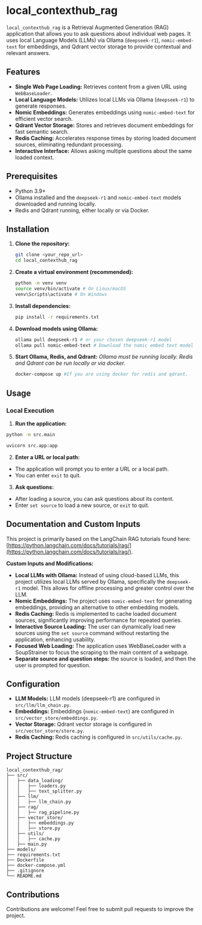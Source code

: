 # local_contexthub_rag

`local_contexthub_rag` is a Retrieval Augmented Generation (RAG) application that allows you to ask questions about individual web pages. It uses local Language Models (LLMs) via Ollama (`deepseek-r1`), `nomic-embed-text` for embeddings, and Qdrant vector storage to provide contextual and relevant answers.

## Features

* **Single Web Page Loading:** Retrieves content from a given URL using `WebBaseLoader`.
* **Local Language Models:** Utilizes local LLMs via Ollama (`deepseek-r1`) to generate responses.
* **Nomic Embeddings:** Generates embeddings using `nomic-embed-text` for efficient vector search.
* **Qdrant Vector Storage:** Stores and retrieves document embeddings for fast semantic search.
* **Redis Caching:** Accelerates response times by storing loaded document sources, eliminating redundant processing.
* **Interactive Interface:** Allows asking multiple questions about the same loaded context.

## Prerequisites

* Python 3.9+
* Ollama installed and the `deepseek-r1` and `nomic-embed-text` models downloaded and running locally.
* Redis and Qdrant running, either locally or via Docker.

## Installation

1.  **Clone the repository:**

    ```bash
    git clone <your_repo_url>
    cd local_contexthub_rag
    ```

2.  **Create a virtual environment (recommended):**

    ```bash
    python -m venv venv
    source venv/bin/activate # On Linux/macOS
    venv\Scripts\activate # On Windows
    ```

3.  **Install dependencies:**

    ```bash
    pip install -r requirements.txt
    ```

4.  **Download models using Ollama:**

    ```bash
    ollama pull deepseek-r1 # or your chosen deepseek-r1 model
    ollama pull nomic-embed-text # Download the nomic embed text model
    ```

5. **Start Ollama, Redis, and Qdrant:**
   *Ollama must be running locally. Redis and Qdrant can be run locally or via docker.*
    ```bash
    docker-compose up #If you are using docker for redis and qdrant.
    ```

## Usage

### Local Execution

1.  **Run the application:**

 ```bash
 python -m src.main
 ```


 ```bash
uvicorn src.app:app
 ```

2.  **Enter a URL or local path:**

* The application will prompt you to enter a URL or a local path.
* You can enter `exit` to quit.

3.  **Ask questions:**

* After loading a source, you can ask questions about its content.
* Enter `set source` to load a new source, or `exit` to quit.

## Documentation and Custom Inputs

This project is primarily based on the LangChain RAG tutorials found here: [https://python.langchain.com/docs/tutorials/rag/](https://python.langchain.com/docs/tutorials/rag/).

**Custom Inputs and Modifications:**

* **Local LLMs with Ollama:** Instead of using cloud-based LLMs, this project utilizes local LLMs served by Ollama, specifically the `deepseek-r1` model. This allows for offline processing and greater control over the LLM.
* **Nomic Embeddings:** The project uses `nomic-embed-text` for generating embeddings, providing an alternative to other embedding models.
* **Redis Caching:** Redis is implemented to cache loaded document sources, significantly improving performance for repeated queries.
* **Interactive Source Loading:** The user can dynamically load new sources using the `set source` command without restarting the application, enhancing usability.
* **Focused Web Loading:** The application uses WebBaseLoader with a SoupStrainer to focus the scraping to the main content of a webpage.
* **Separate source and question steps:** the source is loaded, and then the user is prompted for question.

## Configuration

* **LLM Models:** LLM models (deepseek-r1) are configured in `src/llm/llm_chain.py`.
* **Embeddings:** Embeddings (`nomic-embed-text`) are configured in `src/vector_store/embeddings.py`.
* **Vector Storage:** Qdrant vector storage is configured in `src/vector_store/store.py`.
* **Redis Caching:** Redis caching is configured in `src/utils/cache.py`.

## Project Structure

```
local_contexthub_rag/
├── src/
│   ├── data_loading/
│   │   ├── loaders.py
│   │   ├── text_splitter.py
│   ├── llm/
│   │   ├── llm_chain.py
│   ├── rag/
│   │   ├── rag_pipeline.py
│   ├── vector_store/
│   │   ├── embeddings.py
│   │   ├── store.py
│   ├── utils/
│   │   ├── cache.py
│   ├── main.py
├── models/
├── requirements.txt
├── Dockerfile
├── docker-compose.yml
├── .gitignore
└── README.md
```

## Contributions

Contributions are welcome! Feel free to submit pull requests to improve the project.
